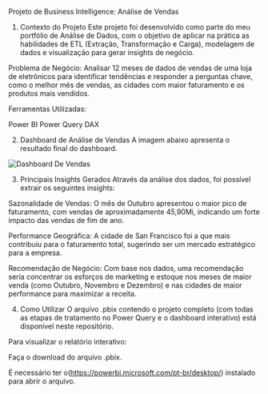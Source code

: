 Projeto de Business Intelligence: Análise de Vendas

1. Contexto do Projeto
Este projeto foi desenvolvido como parte do meu portfólio de Análise de Dados, com o objetivo de aplicar na prática as habilidades de ETL (Extração, Transformação e Carga), modelagem de dados e visualização para gerar insights de negócio.

Problema de Negócio: Analisar 12 meses de dados de vendas de uma loja de eletrônicos para identificar tendências e responder a perguntas chave, como o melhor mês de vendas, as cidades com maior faturamento e os produtos mais vendidos.

Ferramentas Utilizadas:

  Power BI
  Power Query
  DAX

2. Dashboard de Análise de Vendas
A imagem abaixo apresenta o resultado final do dashboard.

![Dashboard De Vendas](https://www.imagemhost.com.br/image/D1G5d)

3. Principais Insights Gerados
Através da análise dos dados, foi possível extrair os seguintes insights:

Sazonalidade de Vendas: O mês de Outubro apresentou o maior pico de faturamento, com vendas de aproximadamente 45,90Mi, indicando um forte impacto das vendas de fim de ano.

Performance Geográfica: A cidade de San Francisco foi a que mais contribuiu para o faturamento total, sugerindo ser um mercado estratégico para a empresa.

Recomendação de Negócio: Com base nos dados, uma recomendação seria concentrar os esforços de marketing e estoque nos meses de maior venda (como Outubro, Novembro e Dezembro) e nas cidades de maior performance para maximizar a receita.

4. Como Utilizar
O arquivo .pbix contendo o projeto completo (com todas as etapas de tratamento no Power Query e o dashboard interativo) está disponível neste repositório.

Para visualizar o relatório interativo:

Faça o download do arquivo .pbix.

É necessário ter o(https://powerbi.microsoft.com/pt-br/desktop/) instalado para abrir o arquivo.
